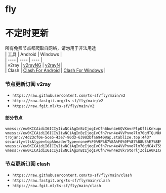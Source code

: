 # fly
# 不定时更新
所有免费节点都爬取自网络，请勿用于非法用途  
|  工具  | Android  | Windows  |  
|  ----  | ----   | ----  |  
| v2ray  | [v2rayNG](https://github.com/2dust/v2rayNG/releases) | [v2rayN](https://github.com/2dust/v2rayN/releases) |  
| Clash  | [Clash For Android](https://github.com/Kr328/ClashForAndroid/releases) | [Clash For Windows](https://github.com/Fndroid/clash_for_windows_pkg/releases) | 
  
### 节点更新订阅  v2ray
- `https://raw.githubusercontent.com/ts-sf/fly/main/v2`  
- `https://raw.fastgit.org/ts-sf/fly/main/v2`  
- `https://raw.fgit.ml/ts-sf/fly/main/v2`  
#### 部分节点  
``` 
vmess://ew0KICAidiI6ICIyIiwNCiAgInBzIjogIvCfh6bwn4e6QVXmvrPlpKfliKnkupoiLA0KICAiYWRkIjogIjEzNC4wLjIxOS4yNiIsDQogICJwb3J0IjogIjQ0MyIsDQogICJpZCI6ICJmYTc3Mzc2My0wYTMxLTRlZTAtOTQ5NC0xNDFlN2VjNTBlZWYiLA0KICAiYWlkIjogIjAiLA0KICAic2N5IjogImF1dG8iLA0KICAibmV0IjogIndzIiwNCiAgInR5cGUiOiAibm9uZSIsDQogICJob3N0IjogInBlcHNpaWkuZGRucy5uZXQiLA0KICAicGF0aCI6ICIvbWVoZGkiLA0KICAidGxzIjogInRscyIsDQogICJzbmkiOiAiIiwNCiAgImFscG4iOiAiIg0KfQ==
vmess://ew0KICAidiI6ICIyIiwNCiAgInBzIjogIvCfh7rwn4e4VVPnvo7lm70gMTQuNk0vcyIsDQogICJhZGQiOiAiMTk5LjE4OC4xMTEuNTIiLA0KICAicG9ydCI6ICI0NDMiLA0KICAiaWQiOiAiNDE4MDQ4YWYtYTI5My00Yjk5LTliMGMtOThjYTM1ODBkZDI0IiwNCiAgImFpZCI6ICI2NCIsDQogICJzY3kiOiAiYXV0byIsDQogICJuZXQiOiAid3MiLA0KICAidHlwZSI6ICJub25lIiwNCiAgImhvc3QiOiAid3d3LjYyMzE3MTU1Lnh5eiIsDQogICJwYXRoIjogIi9wYXRoLzE2ODY5MDYyNzcwNTYiLA0KICAidGxzIjogInRscyIsDQogICJzbmkiOiAid3d3LjYyMzE3MTU1Lnh5eiIsDQogICJhbHBuIjogIiINCn0=
trojan://4d23cf0e-5ceb-43e7-90d3-63982bfa6940@ap.stablize.top:443?security=tls&type=tcp&headerType=none#%F0%9F%87%BA%F0%9F%87%B8US%E7%BE%8E%E5%9B%BD
vmess://ew0KICAidiI6ICIyIiwNCiAgInBzIjogIvCfh7rwn4e4VVPnvo7lm70gMC4xTS9zIiwNCiAgImFkZCI6ICIxNzIuMjQ3LjEwNC41OCIsDQogICJwb3J0IjogIjQ0MyIsDQogICJpZCI6ICI0MTgwNDhhZi1hMjkzLTRiOTktOWIwYy05OGNhMzU4MGRkMjQiLA0KICAiYWlkIjogIjY0IiwNCiAgInNjeSI6ICJhdXRvIiwNCiAgIm5ldCI6ICJ3cyIsDQogICJ0eXBlIjogIm5vbmUiLA0KICAiaG9zdCI6ICJ3d3cuNzcwMzk3MTcueHl6IiwNCiAgInBhdGgiOiAiL3BhdGgvMTY4NjgxNDUzOTc3MSIsDQogICJ0bHMiOiAidGxzIiwNCiAgInNuaSI6ICJ3d3cuNzcwMzk3MTcueHl6IiwNCiAgImFscG4iOiAiIg0KfQ==
vmess://ew0KICAidiI6ICIyIiwNCiAgInBzIjogIvCfh7vwn4ezVk7otorljZciLA0KICAiYWRkIjogInZuNy5nYWNoY2xvdWQubmV0IiwNCiAgInBvcnQiOiAiODAiLA0KICAiaWQiOiAiZTc5ZGNkODctZWE1Yy00MDU4LWExODYtYzdlM2JjODQ0YWI4IiwNCiAgImFpZCI6ICIwIiwNCiAgInNjeSI6ICJhdXRvIiwNCiAgIm5ldCI6ICJ3cyIsDQogICJ0eXBlIjogIm5vbmUiLA0KICAiaG9zdCI6ICJ2bjcuZ2FjaGNsb3VkLm5ldCIsDQogICJwYXRoIjogIi9nYWNoY3JhZnQiLA0KICAidGxzIjogIiIsDQogICJzbmkiOiAiIiwNCiAgImFscG4iOiAiIiwNCiAgImZwIjogIiINCn0=
```
### 节点更新订阅  clash
- `https://raw.githubusercontent.com/ts-sf/fly/main/clash`  
- `https://raw.fastgit.org/ts-sf/fly/main/clash`  
- `https://raw.fgit.ml/ts-sf/fly/main/clash`  
